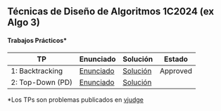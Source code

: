 ## Técnicas de Diseño de Algoritmos 1C2024 (ex Algo 3)

#### Trabajos Prácticos*

| TP | Enunciado | Solución | Estado |
|-----|-------------------------------------------------------------------------- |-------------------------------------------------------------------------| - |
| 1: Backtracking | [Enunciado](https://github.com/arielbakal/uba_tda/blob/main/TPs/TP1/enunciado.pdf) | [Solución](https://github.com/arielbakal/uba_tda/blob/main/TPs/TP1/solucion.py) | Approved |
| 2: Top-Down (PD) | [Enunciado](https://github.com/arielbakal/uba_tda/blob/main/TPs/TP2/enunciado.pdf) | [Solución](https://github.com/arielbakal/uba_tda/blob/main/TPs/TP2/solucion.py) |  |

*Los TPs son problemas publicados en [vjudge](https://vjudge.net/)

